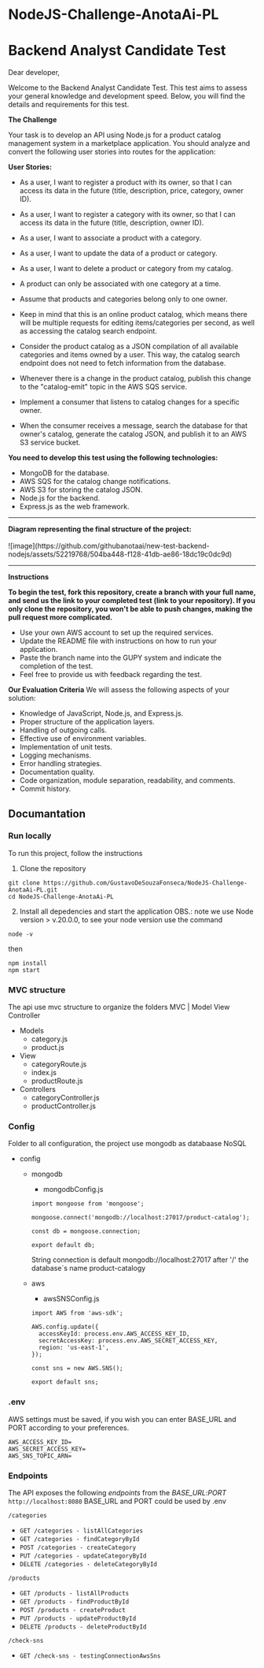 # NodeJS-Challenge-AnotaAi-PL


<h1>Backend Analyst Candidate Test</h1>
Dear developer,

Welcome to the Backend Analyst Candidate Test. This test aims to assess your general knowledge and development speed. Below, you will find the details and requirements for this test.


<strong>The Challenge</strong>

Your task is to develop an API using Node.js for a product catalog management system in a marketplace application. You should analyze and convert the following user stories into routes for the application:

<strong>User Stories:</strong>

- As a user, I want to register a product with its owner, so that I can access its data in the future (title, description, price, category, owner ID).
- As a user, I want to register a category with its owner, so that I can access its data in the future (title, description, owner ID).
- As a user, I want to associate a product with a category.
- As a user, I want to update the data of a product or category.
- As a user, I want to delete a product or category from my catalog.
- A product can only be associated with one category at a time.
- Assume that products and categories belong only to one owner.

- Keep in mind that this is an online product catalog, which means there will be multiple requests for editing items/categories per second, as well as accessing the catalog search endpoint.
- Consider the product catalog as a JSON compilation of all available categories and items owned by a user. This way, the catalog search endpoint does not need to fetch information from the database.
- Whenever there is a change in the product catalog, publish this change to the "catalog-emit" topic in the AWS SQS service.
- Implement a consumer that listens to catalog changes for a specific owner.
- When the consumer receives a message, search the database for that owner's catalog, generate the catalog JSON, and publish it to an AWS S3 service bucket.

<strong>You need to develop this test using the following technologies:</strong>

- MongoDB for the database.
- AWS SQS for the catalog change notifications.
- AWS S3 for storing the catalog JSON.
- Node.js for the backend.
- Express.js as the web framework.

<hr>
<strong>Diagram representing the final structure of the project:</strong> <br><br>
![image](https://github.com/githubanotaai/new-test-backend-nodejs/assets/52219768/504ba448-f128-41db-ae86-18dc19c0dc9d)


<hr>

<strong>Instructions</strong>

<strong>To begin the test, fork this repository, create a branch with your full name, and send us the link to your completed test (link to your repository). If you only clone the repository, you won't be able to push changes, making the pull request more complicated.</strong>
- Use your own AWS account to set up the required services.
- Update the README file with instructions on how to run your application.
- Paste the branch name into the GUPY system and indicate the completion of the test.
- Feel free to provide us with feedback regarding the test.

<strong>Our Evaluation Criteria</strong>
We will assess the following aspects of your solution:

- Knowledge of JavaScript, Node.js, and Express.js.
- Proper structure of the application layers.
- Handling of outgoing calls. 
- Effective use of environment variables.
- Implementation of unit tests.
- Logging mechanisms.
- Error handling strategies.
- Documentation quality.
- Code organization, module separation, readability, and comments.
- Commit history.

## Documantation

### Run locally

To run this project, follow the instructions

1. Clone the repository
```
git clone https://github.com/GustavoDeSouzaFonseca/NodeJS-Challenge-AnotaAi-PL.git
cd NodeJS-Challenge-AnotaAi-PL
```

2. Install all depedencies and start the application
OBS.: note we use Node version > v.20.0.0, to see your node version use the command
```
node -v
```
then
```
npm install
npm start
```

### MVC structure 

The api use mvc structure to organize the folders
MVC | Model View Controller

- Models
  - category.js
  - product.js
- View
  - categoryRoute.js
  - index.js
  - productRoute.js
- Controllers
  - categoryController.js
  - productController.js

### Config

Folder to all configuration, the project use mongodb as databaase NoSQL

- config
  - mongodb
    - mongodbConfig.js

    ```
    import mongoose from 'mongoose';

    mongoose.connect('mongodb://localhost:27017/product-catalog');

    const db = mongoose.connection;

    export default db;
    ```

    String connection is default mongodb://localhost:27017
    after '/' the database`s name product-catalogy

  - aws
    - awsSNSConfig.js
    ```
    import AWS from 'aws-sdk';

    AWS.config.update({
      accessKeyId: process.env.AWS_ACCESS_KEY_ID,
      secretAccessKey: process.env.AWS_SECRET_ACCESS_KEY,
      region: 'us-east-1',
    });

    const sns = new AWS.SNS();

    export default sns;
    ```

### .env

AWS settings must be saved, if you wish you can enter BASE_URL and PORT according to your preferences.

```
AWS_ACCESS_KEY_ID=
AWS_SECRET_ACCESS_KEY=
AWS_SNS_TOPIC_ARN=
```

### Endpoints

The API exposes the following *endpoints* from the *BASE_URL*:*PORT* `http://localhost:8080`
BASE_URL and PORT could be used by .env

`/categories`
  * `GET /categories - listAllCategories`
  * `GET /categories - findCategoryById`
  * `POST /categories - createCategory`
  * `PUT /categories - updateCategoryById`
  * `DELETE /categories - deleteCategoryById`

`/products`
  * `GET /products - listAllProducts`
  * `GET /products - findProductById`
  * `POST /products - createProduct`
  * `PUT /products - updateProductById`
  * `DELETE /products - deleteProductById`

`/check-sns`
  * `GET /check-sns - testingConnectionAwsSns`

